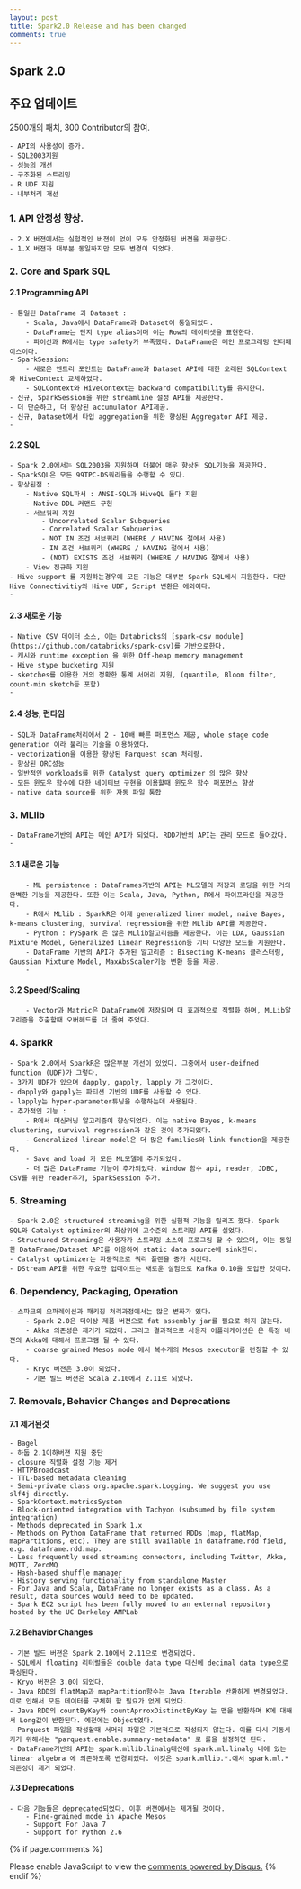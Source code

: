 ```yaml
---
layout: post
title: Spark2.0 Release and has been changed
comments: true
---
```


## Spark 2.0

## 주요 업데이트 

2500개의 패치, 300 Contributor의 참여. 

    - API의 사용성이 증가. 
    - SQL2003지원
    - 성능의 개선
    - 구조화된 스트리밍
    - R UDF 지원
    - 내부처리 개선

### 1. API 안정성 향상. 
    - 2.X 버젼에서는 실험적인 버젼이 없이 모두 안정화된 버젼을 제공한다. 
    - 1.X 버젼과 대부분 동일하지만 모두 변경이 되었다. 

### 2. Core and Spark SQL

#### 2.1 Programming API
    - 통일된 DataFrame 과 Dataset : 
        - Scala, Java에서 DataFrame과 Dataset이 통일되었다. 
        - DataFrame는 단지 type alias이며 이는 Row의 데이터셋을 표현한다. 
        - 파이선과 R에서는 type safety가 부족했다. DataFrame은 메인 프로그래밍 인터페이스이다.
    - SparkSession:
        - 새로운 엔트리 포인트는 DataFrame과 Dataset API에 대한 오래된 SQLContext와 HiveContext 교체하였다.
        - SQLContext와 HiveContext는 backward compatibility를 유지한다.  
    - 신규, SparkSession을 위한 streamline 설정 API를 제공한다. 
    - 더 단순하고, 더 향상된 accumulator API제공. 
    - 신규, Dataset에서 타입 aggregation을 위한 향상된 Aggregator API 제공.  
    - 
#### 2.2 SQL
    - Spark 2.0에서는 SQL2003을 지원하며 더불어 매우 향상된 SQL기능을 제공한다. 
    - SparkSQL은 모든 99TPC-DS쿼리들을 수행할 수 있다. 
    - 향상된점 : 
        - Native SQL파서 : ANSI-SQL과 HiveQL 둘다 지원
        - Native DDL 커맨드 구현
        - 서브쿼리 지원
            - Uncorrelated Scalar Subqueries
            - Correlated Scalar Subqueries
            - NOT IN 조건 서브쿼리 (WHERE / HAVING 절에서 사용)
            - IN 조건 서브쿼리 (WHERE / HAVING 절에서 사용)
            - (NOT) EXISTS 조건 서브쿼리 (WHERE / HAVING 절에서 사용)
        - View 정규화 지원
    - Hive support 를 지원하는경우에 모든 기능은 대부분 Spark SQL에서 지원한다. 다만 Hive Connectivitiy와 Hive UDF, Script 변환은 에외이다.
    - 
#### 2.3 새로운 기능 
    - Native CSV 데이터 소스, 이는 Databricks의 [spark-csv module](https://github.com/databricks/spark-csv)를 기반으로한다. 
    - 캐시와 runtime exception 을 위한 Off-heap memory management 
    - Hive stype bucketing 지원
    - sketches를 이용한 거의 정확한 통계 서머리 지원, (quantile, Bloom filter, count-min sketch등 포함)
    - 
#### 2.4 성능, 런타임
    - SQL과 DataFrame처리에서 2 - 10배 빠른 퍼포먼스 제공, whole stage code generation 이라 불리는 기술을 이용하였다. 
    - vectorization을 이용한 향상된 Parquest scan 처리량.
    - 향상된 ORC성능
    - 일반적인 workloads를 위한 Catalyst query optimizer 의 많은 향상
    - 모든 윈도우 함수에 대한 네이티브 구현을 이용할때 윈도우 함수 퍼포먼스 향상
    - native data source를 위한 자동 파일 통합 

### 3. MLlib
    - DataFrame기반의 API는 메인 API가 되었다. RDD기반의 API는 관리 모드로 들어갔다. 
    - 
#### 3.1 새로운 기능 
        - ML persistence : DataFrames기반의 API는 ML모델의 저장과 로딩을 위한 거의 완벽한 기능을 제공한다. 또한 이는 Scala, Java, Python, R에서 파이프라인을 제공한다. 
        - R에서 MLlib : SparkR은 이제 generalized liner model, naive Bayes, k-means clustering, survival regression을 위한 MLlib API를 제공한다. 
        - Python : PySpark 은 많은 MLlib알고리즘을 제공한다. 이는 LDA, Gaussian Mixture Model, Generalized Linear Regression등 기타 다양한 모드를 지원한다. 
        - DataFrame 기반의 API가 추가된 알고리즘 : Bisecting K-means 클러스터링, Gaussian Mixture Model, MaxAbsScaler기능 변환 등을 제공. 
        - 
#### 3.2 Speed/Scaling
        - Vector과 Matric은 DataFrame에 저장되며 더 효과적으로 직렬화 하며, MLLib알고리즘을 호출할때 오버헤드를 더 줄여 주었다. 

### 4. SparkR
    - Spark 2.0에서 SparkR은 많은부분 개선이 있었다. 그중에서 user-deifned function (UDF)가 그렇다. 
    - 3가지 UDF가 있으며 dapply, gapply, lapply 가 그것이다. 
    - dapply와 gapply는 파티션 기반의 UDF를 사용할 수 있다. 
    - lapply는 hyper-parameter튜닝을 수행하는데 사용된다. 
    - 추가적인 기능 : 
        - R에서 머신러닝 알고리즘이 향상되었다. 이는 native Bayes, k-means clustering, survival regression과 같은 것이 추가되었다.
        - Generalized linear model은 더 많은 families와 link function을 제공한다. 
        - Save and load 가 모든 ML모델에 추가되었다. 
        - 더 많은 DataFrame 기능이 추가되었다. window 함수 api, reader, JDBC, CSV를 위한 reader추가, SparkSession 추가. 

### 5. Streaming
    - Spark 2.0은 structured streaming을 위한 실험적 기능을 릴리즈 했다. Spark SQL와 Catalyst optimizer의 최상위에 고수준의 스트리밍 API를 실었다. 
    - Structured Streaming은 사용자가 스트리밍 소스에 프로그림 할 수 있으며, 이는 동일한 DataFrame/Dataset API를 이용하여 static data source에 sink한다. 
    - Catalyst optimizer는 자동적으로 쿼리 플랜을 증가 시킨다. 
    - DStream API를 위한 주요한 업데이트는 새로운 실험으로 Kafka 0.10을 도입한 것이다. 

### 6. Dependency, Packaging, Operation
    - 스파크의 오퍼레이션과 패키징 처리과정에서는 많은 변화가 있다. 
        - Spark 2.0은 더이상 제품 버젼으로 fat assembly jar를 필요로 하지 않는다. 
        - Akka 의존성은 제거가 되었다. 그리고 결과적으로 사용자 어플리케이션은 은 특정 버젼의 Akka에 대해서 프로그램 될 수 있다. 
        - coarse grained Mesos mode 에서 복수개의 Mesos executor를 런칭할 수 있다. 
        - Kryo 버젼은 3.0이 되었다. 
        - 기본 빌드 버젼은 Scala 2.10에서 2.11로 되었다. 

### 7. Removals, Behavior Changes and Deprecations

#### 7.1 제거된것 
    - Bagel
    - 하둡 2.1이하버젼 지원 중단 
    - closure 직렬화 설정 기능 제거 
    - HTTPBroadcast
    - TTL-based metadata cleaning
    - Semi-private class org.apache.spark.Logging. We suggest you use slf4j directly.
    - SparkContext.metricsSystem
    - Block-oriented integration with Tachyon (subsumed by file system integration)
    - Methods deprecated in Spark 1.x
    - Methods on Python DataFrame that returned RDDs (map, flatMap, mapPartitions, etc). They are still available in dataframe.rdd field, e.g. dataframe.rdd.map.
    - Less frequently used streaming connectors, including Twitter, Akka, MQTT, ZeroMQ
    - Hash-based shuffle manager
    - History serving functionality from standalone Master
    - For Java and Scala, DataFrame no longer exists as a class. As a result, data sources would need to be updated.
    - Spark EC2 script has been fully moved to an external repository hosted by the UC Berkeley AMPLab

#### 7.2 Behavior Changes
    - 기본 빌드 버젼은 Spark 2.10에서 2.11으로 변경되었다. 
    - SQL에서 floating 리터럴들은 double data type 대신에 decimal data type으로 파싱된다. 
    - Kryo 버젼은 3.0이 되었다. 
    - Java RDD의 flatMap과 mapPartition함수는 Java Iterable 반환하게 변경되었다. 이로 인해서 모든 데이터를 구체화 할 필요가 없게 되었다. 
    - Java RDD의 countByKey와 countAprroxDistinctByKey 는 맵을 반환하며 K에 대해서 Long값이 반환된다. 예전에는 Object였다. 
    - Parquest 파일을 작성할때 서머리 파일은 기본적으로 작성되지 않는다. 이를 다시 기동시키기 위해서는 "parquest.enable.summary-metadata" 로 룰을 설정하면 된다. 
    - DataFrame기반의 API는 spark.mllib.linalg대신에 spark.ml.linalg 내에 있는 linear algebra 에 의존하도록 변경되었다. 이것은 spark.mllib.*.에서 spark.ml.* 의존성이 제거 되었다. 
     
#### 7.3 Deprecations
    - 다음 기능들은 deprecated되었다. 이후 버젼에서는 제거될 것이다. 
        - Fine-grained mode in Apache Mesos
        - Support For Java 7
        - Support for Python 2.6

       

{% if page.comments %}
<div id="disqus_thread"></div>
<script>
   /**
     *  RECOMMENDED CONFIGURATION VARIABLES: EDIT AND UNCOMMENT THE SECTION BELOW TO INSERT DYNAMIC VALUES FROM YOUR PLATFORM OR CMS.
     *  LEARN WHY DEFINING THESE VARIABLES IS IMPORTANT: https://disqus.com/admin/universalcode/#configuration-variables
     */
    /*
    var disqus_config = function () {
        this.page.url = PAGE_URL;  // Replace PAGE_URL with your page's canonical URL variable
        this.page.identifier = PAGE_IDENTIFIER; // Replace PAGE_IDENTIFIER with your page's unique identifier variable
    };
    */
    (function() {  // DON'T EDIT BELOW THIS LINE
        var d = document;
        s = d.createElement('script'); 
        s.src = '//https-unclebae-github-io.disqus.com/embed.js';
        
        s.setAttribute('data-timestamp', +new Date());
        (d.head || d.body).appendChild(s);
    })();
</script>
<noscript>Please enable JavaScript to view the <a href="https://disqus.com/?ref_noscript" rel="nofollow">comments powered by Disqus.</a></noscript>
{% endif %}


